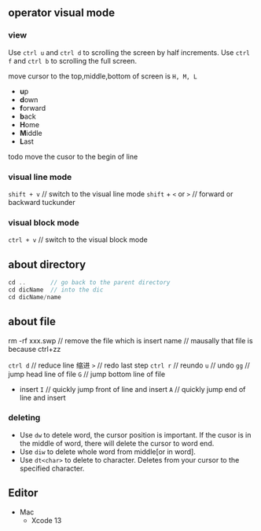 ## operator visual mode
### view

Use `ctrl u` and `ctrl d` to scrolling the screen by half increments.
Use `ctrl f` and `ctrl b` to scrolling the full screen.

move cursor to the top,middle,bottom of screen is `H, M, L`
- **u**p
- **d**own
- **f**orward
- **b**ack
- **H**ome
- **M**iddle
- **L**ast

todo move the cusor to the begin of line

### visual line mode
`shift + v`	// switch to the visual line mode
`shift` + `<` or `>`	// forward or backward tuckunder

### visual block mode
`ctrl + v`	// switch to the visual block mode

## about directory

``` C++
cd .. 		// go back to the parent directory
cd dicName	// into the dic
cd dicName/name	

```
## about file
rm -rf xxx.swp	// remove the file which is insert name
		// mausally that file is because ctrl+zz 

`ctrl d`	// reduce line 缩进
`>`		// redo last step
`ctrl r`	// reundo
`u`		// undo
`gg`		// jump head line of file
`G`		// jump bottom line of file

- insert
`I`		// quickly jump front of line and insert
`A`		// quickly jump end of line and insert

### deleting
- Use `dw` to detele word, the cursor position is important.
If the cusor is in the middle of word, there will delete the cursor to word end.
- Use `diw` to delete whole word from middle[or in word].
- Use `dt<char>` to delete to character. Deletes from your cursor to the specified character.

## Editor

- Mac
	+ Xcode 13


